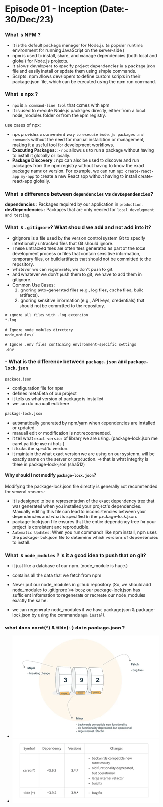 # Episode 01 - Inception (Date:- 30/Dec/23)

### What is NPM ?
- It is the default package manager for Node.js. (a popular runtime environment for running JavaScript on the server-side.)
- npm is used to install, share, and manage dependencies (both local and global) for Node.js projects.
- It allows developers to specify project dependencies in a package.json file and easily install or update them using simple commands.
- Scripts: npm allows developers to define custom scripts in their package.json file, which can be executed using the npm run command.

### What is npx ?
- `npx` is `a command-line tool` that comes with npm
- It is used to execute Node.js packages directly, either from a local node_modules folder or from the npm registry. <br>

use cases of npx: 
- npx provides a convenient way `to execute Node.js packages and commands` without the need for manual installation or management, making it a useful tool for development workflows.
- **Executing Packages:** :- `npx` allows us to run a package without having to install it globally or locally.
- **Package Discovery** : npx can also be used to discover and run packages from the npm registry without having to know the exact package name or version. For example, we can run `npx create-react-app my-app` to create a new React app without having to install create-react-app globally.

### What is difference between `dependencies` vs `devDependencies`?
**dependencies** : Packages required by our application in `production`.
**devDependencies** : Packages that are only needed for `local development and testing`.

###  What is `.gitignore`? What should we add and not add into it?
- gitignore is a file used by the version control system Git to specify intentionally untracked files that Git should ignore.
- These untracked files are often files generated as part of the local development process or files that contain sensitive information, temporary files, or build artifacts that should not be committed to the repository.
- whatever we can regenerate, we don't push to git.
- and whatever we don't push them to git, we have to add them in gitignore.
- Common Use Cases:
    1. Ignoring auto-generated files (e.g., log files, cache files, build artifacts).
    2. Ignoring sensitive information (e.g., API keys, credentials) that should not be committed to the repository.
```
# Ignore all files with .log extension
*.log

# Ignore node_modules directory
node_modules/

# Ignore .env files containing environment-specific settings
.env
```

### - What is the difference between `package.json` and `package-lock.json`
`package.json`
- configuration file for npm
- defines metaDeta of our project
- it tells us what version of package is installed
- we can do manuall edit here

`package-lock.json`
- automatically generated by npm/yarn when dependencies are installed or updated.
- manuall edit or modification is not recoomended.
- it tell what `exact version` of library we are using. (package-lock.json me caret ya tilde use ni hota )
- it locks the specific version.
- it maintain the what exact version we are using on our systenm, will be exactly same on the server or production. => that is what integrity is there in package-lock-json (sha512)

#### Why should I not modify `package-lock.json`?
Modifying the package-lock.json file directly is generally not recommended for several reasons:
-  It is designed to be a representation of the exact dependency tree that was generated when you installed your project's dependencies. Manually editing this file can lead to inconsistencies between your dependencies and what is specified in the package-lock.json.
- package-lock.json file ensures that the entire dependency tree for your project is consistent and reproducible.
- `Automatic Updates`: When you run commands like npm install, npm uses the package-lock.json file to determine which versions of dependencies to install.

### What is `node_modules` ? Is it a good idea to push that on git?
- it just like a database of our npm. (node_module is huge.)
- contains all the data that we fetch from npm

- Never put our node_modules in github repository (So, we should add node_modules to .gitignore )=> bcoz our package-lock.json has sufficient information to regenerate or recreate our node_modules exactly the same.
- we can regenerate node_modules if we have package.json & package-lock.json by using the commands `npm install`

### what does caret(^) & tilde(~) do in package.json ?
- <img src="./images/caret-tilde.PNG" alt="caret-tilde">
- <img src="./images/caret-tilde-2.PNG" alt="caret-tilde-2">
